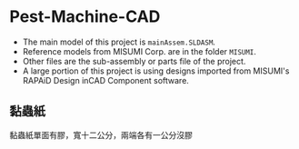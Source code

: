 # Pest-Machine-CAD

- The main model of this project is `mainAssem.SLDASM`.
- Reference models from MISUMI Corp. are in the folder `MISUMI`.
- Other files are the sub-assembly or parts file of the project.
- A large portion of this project is using designs imported from MISUMI's RAPAiD Design inCAD Component software.

## 黏蟲紙

黏蟲紙單面有膠，寬十二公分，兩端各有一公分沒膠